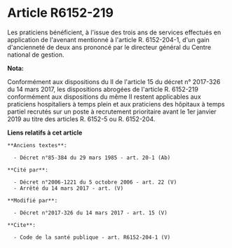# Article R6152-219

Les praticiens bénéficient, à l'issue des trois ans de services effectués en application de l'avenant mentionné à l'article
R. 6152-204-1, d'un gain d'ancienneté de deux ans prononcé par le directeur général du Centre national de gestion.

**Nota:**

Conformément aux dispositions du II de l'article 15 du décret n° 2017-326 du 14 mars 2017, les dispositions abrogées de
l'article R. 6152-219 conformément aux dispositions du même II restent applicables aux praticiens hospitaliers à temps plein
et aux praticiens des hôpitaux à temps partiel recrutés sur un poste à recrutement prioritaire avant le 1er janvier 2019 au
titre des articles R. 6152-5 ou R. 6152-204.

**Liens relatifs à cet article**

	**Anciens textes**:

	  - Décret n°85-384 du 29 mars 1985 - art. 20-1 (Ab)

	**Cité par**:

	  - Décret n°2006-1221 du 5 octobre 2006 - art. 22 (V)
	  - Arrêté du 14 mars 2017 - art. (V)

	**Modifié par**:

	  - Décret n°2017-326 du 14 mars 2017 - art. 15 (V)

	**Cite**:

	  - Code de la santé publique - art. R6152-204-1 (V)
